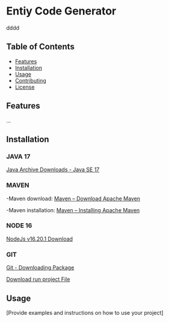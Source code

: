 # Entiy Code Generator 
dddd
## Table of Contents
- [Features](#features)
- [Installation](#installation)
- [Usage](#usage)
- [Contributing](#contributing)
- [License](#license)

## Features
...
## Installation

### JAVA 17 
[Java Archive Downloads - Java SE 17](https://www.oracle.com/java/technologies/javase/jdk17-archive-downloads.html)

### MAVEN 
-Maven download:  [Maven – Download Apache Maven](https://maven.apache.org/download.cgi)
  
-Maven installation: [Maven – Installing Apache Maven](https://maven.apache.org/install.html)
  
### NODE 16 
[NodeJs v16.20.1 Download](https://nodejs.org/download/release/v16.20.1/)

### GIT
[Git - Downloading Package](https://git-scm.com/download/win)

[Download run project File](https://github.com/bilelfeki/PFE/blob/main/run_project.bat)
## Usage
[Provide examples and instructions on how to use your project]
